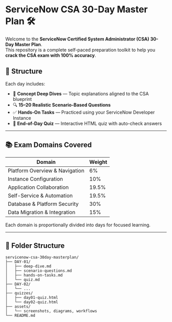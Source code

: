 # ServiceNow CSA 30-Day Master Plan 🛠️

Welcome to the **ServiceNow Certified System Administrator (CSA) 30-Day Master Plan**.  
This repository is a complete self-paced preparation toolkit to help you **crack the CSA exam with 100% accuracy**.

## 📅 Structure

Each day includes:
- 📘 **Concept Deep Dives** — Topic explanations aligned to the CSA blueprint
- 🔍 **15–20 Realistic Scenario-Based Questions**
- ✅ **Hands-On Tasks** — Practiced using your ServiceNow Developer Instance
- 🧠 **End-of-Day Quiz** — Interactive HTML quiz with auto-check answers

---

## 📚 Exam Domains Covered

| Domain | Weight |
|--------|--------|
| Platform Overview & Navigation | 6% |
| Instance Configuration | 10% |
| Application Collaboration | 19.5% |
| Self-Service & Automation | 19.5% |
| Database & Platform Security | 30% |
| Data Migration & Integration | 15% |

Each domain is proportionally divided into days for focused learning.

---

## 📁 Folder Structure

```
servicenow-csa-30day-masterplan/
├── DAY-01/
│   ├── deep-dive.md
│   ├── scenario-questions.md
│   ├── hands-on-tasks.md
│   └── quiz.md
├── DAY-02/
│   └── ...
├── quizzes/
│   ├── day01-quiz.html
│   └── day02-quiz.html
├── assets/
│   └── screenshots, diagrams, workflows
└── README.md
```

